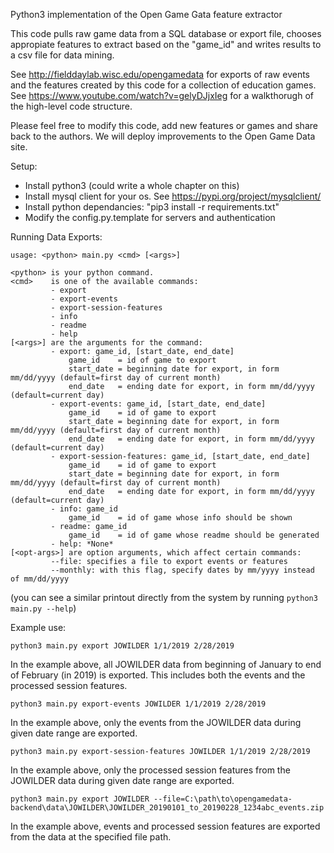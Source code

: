 Python3 implementation of the Open Game Gata feature extractor  

This code pulls raw game data from a SQL database or export file, chooses appropiate features to extract based on the "game_id" and writes results to a csv file for data mining.

See http://fielddaylab.wisc.edu/opengamedata for exports of raw events and the features created by this code for a collection of education games.
See https://www.youtube.com/watch?v=gelyDJjxIeg for a walkthorugh of the high-level code structure.

Please feel free to modify this code, add new features or games and share back to the authors. We will deploy improvements to the Open Game Data site.

Setup:

* Install python3 (could write a whole chapter on this)
* Install mysql client for your os. See https://pypi.org/project/mysqlclient/
* Install python dependancies: "pip3 install -r requirements.txt"
* Modify the config.py.template for servers and authentication

Running Data Exports:  

```
usage: <python> main.py <cmd> [<args>]

<python> is your python command.
<cmd>    is one of the available commands:
         - export
         - export-events
         - export-session-features
         - info
         - readme
         - help
[<args>] are the arguments for the command:
         - export: game_id, [start_date, end_date]
             game_id    = id of game to export
             start_date = beginning date for export, in form mm/dd/yyyy (default=first day of current month)
             end_date   = ending date for export, in form mm/dd/yyyy (default=current day)
         - export-events: game_id, [start_date, end_date]
             game_id    = id of game to export
             start_date = beginning date for export, in form mm/dd/yyyy (default=first day of current month)
             end_date   = ending date for export, in form mm/dd/yyyy (default=current day)
         - export-session-features: game_id, [start_date, end_date]
             game_id    = id of game to export
             start_date = beginning date for export, in form mm/dd/yyyy (default=first day of current month)
             end_date   = ending date for export, in form mm/dd/yyyy (default=current day)
         - info: game_id
             game_id    = id of game whose info should be shown
         - readme: game_id
             game_id    = id of game whose readme should be generated
         - help: *None*
[<opt-args>] are option arguments, which affect certain commands:
         --file: specifies a file to export events or features
         --monthly: with this flag, specify dates by mm/yyyy instead of mm/dd/yyyy
```
(you can see a similar printout directly from the system by running ```python3 main.py --help```)

Example use:
```
python3 main.py export JOWILDER 1/1/2019 2/28/2019
```
In the example above, all JOWILDER data from beginning of January to end of February (in 2019) is exported. This includes both the events and the processed session features.

```
python3 main.py export-events JOWILDER 1/1/2019 2/28/2019
```
In the example above, only the events from the JOWILDER data during given date range are exported.

```
python3 main.py export-session-features JOWILDER 1/1/2019 2/28/2019
```
In the example above, only the processed session features from the JOWILDER data during given date range are exported.

```
python3 main.py export JOWILDER --file=C:\path\to\opengamedata-backend\data\JOWILDER\JOWILDER_20190101_to_20190228_1234abc_events.zip
```
In the example above, events and processed session features are exported from the data at the specified file path.
